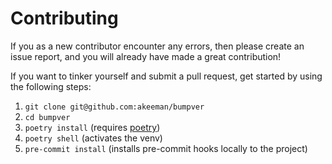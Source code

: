 # Contributing

If you as a new contributor encounter any errors, then please create
an issue report, and you will already have made a great contribution!

If you want to tinker yourself and submit a pull request, get started by using
the following steps:

 1. `git clone git@github.com:akeeman/bumpver`
 2. `cd bumpver`
 3. `poetry install` (requires [poetry](https://python-poetry.org/docs/#installation))
 4. `poetry shell` (activates the venv)
 5. `pre-commit install` (installs pre-commit hooks locally to the project)
